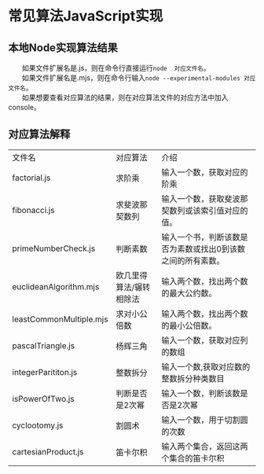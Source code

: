 # 常见算法JavaScript实现

## 本地Node实现算法结果
&emsp;&emsp;如果文件扩展名是.js，则在命令行直接运行`node  对应文件名`。<br>
&emsp;&emsp;如果文件扩展名是.mjs，则在命令行输入`node --experimental-modules 对应文件名`。<br>
&emsp;&emsp;如果想要查看对应算法的结果，则在对应算法文件的对应方法中加入console。

## 对应算法解释
<table>
    <tr>
        <td>文件名</td>
        <td>对应算法</td>
        <td>介绍</td>
    </tr>
    <tr>
        <td>factorial.js</td>
        <td>求阶乘</td>
        <td>输入一个数，获取对应的阶乘</td>
    </tr>
    <tr>
        <td>fibonacci.js</td>
        <td>求斐波那契数列</td>
        <td>输入一个数，获取斐波那契数列或该索引值对应的值。</td>
    </tr>
    <tr>
        <td>primeNumberCheck.js</td>
        <td>判断素数</td>
        <td>输入一个书，判断该数是否为素数或找出0到该数之间的所有素数。</td>
    </tr>
    <tr>
        <td>euclideanAlgorithm.mjs</td>
        <td>欧几里得算法/辗转相除法</td>
        <td>输入两个数，找出两个数的最大公约数。</td>
    </tr>
    <tr>
        <td>leastCommonMultiple.mjs</td>
        <td>求对小公倍数</td>
        <td>输入两个数，找出两个数的最小公倍数。</td>
    </tr>
    <tr>
        <td>pascalTriangle.js</td>
        <td>杨辉三角</td>
        <td>输入一个数，获取对应列的数组</td>
    </tr>
    <tr>
        <td>integerParititon.js</td>
        <td>整数拆分</td>
        <td>输入一个数,获取对应数的整数拆分种类数目</td>
    </tr>
    <tr>
        <td>isPowerOfTwo.js</td>
        <td>判断是否是2次幂</td>
        <td>输入一个数，判断该数是否是2次幂</td>
    </tr>
    <tr>
        <td>cyclootomy.js</td>
        <td>割圆术</td>
        <td>输入一个数，用于切割圆的次数</td>
    </tr>
    <tr>
        <td>cartesianProduct.js</td>
        <td>笛卡尔积</td>
        <td>输入两个集合，返回这两个集合的笛卡尔积</td>
    </tr>
</table>